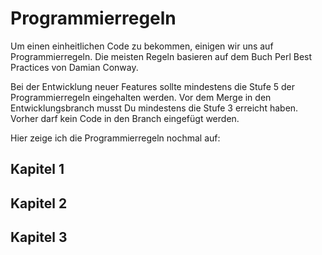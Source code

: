 # Programmierregeln

Um einen einheitlichen Code zu bekommen, einigen wir uns auf Programmierregeln. Die meisten Regeln basieren
auf dem Buch Perl Best Practices von Damian Conway.

Bei der Entwicklung neuer Features sollte mindestens die Stufe 5 der Programmierregeln eingehalten werden.
Vor dem Merge in den Entwicklungsbranch musst Du mindestens die Stufe 3 erreicht haben. Vorher darf kein
Code in den Branch eingefügt werden.

Hier zeige ich die Programmierregeln nochmal auf:

## Kapitel 1

## Kapitel 2

## Kapitel 3
